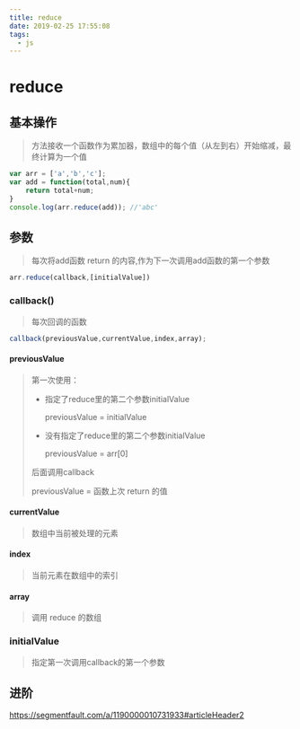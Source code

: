 ```yaml
---
title: reduce
date: 2019-02-25 17:55:08
tags: 
  - js
---
```


# reduce

## 基本操作

> 方法接收一个函数作为累加器，数组中的每个值（从左到右）开始缩减，最终计算为一个值

```js
var arr = ['a','b','c'];
var add = function(total,num){
    return total+num;
}
console.log(arr.reduce(add)); //'abc'
```

## 参数

> 每次将add函数 return 的内容,作为下一次调用add函数的第一个参数

```js
arr.reduce(callback,[initialValue])
```

### callback()

> 每次回调的函数

````js
callback(previousValue,currentValue,index,array);
````

#### previousValue

> 第一次使用：
>
> - 指定了reduce里的第二个参数initialValue
>
>   previousValue = initialValue
>
> - 没有指定了reduce里的第二个参数initialValue
>
>   previousValue = arr[0]
>
> 后面调用callback
>
> previousValue = 函数上次 return 的值

#### currentValue

> 数组中当前被处理的元素

#### index

> 当前元素在数组中的索引

#### array

> 调用 reduce 的数组

### initialValue

> 指定第一次调用callback的第一个参数



## 进阶

https://segmentfault.com/a/1190000010731933#articleHeader2

